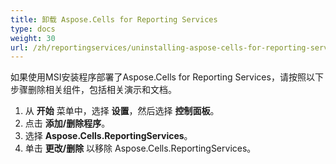 ```yaml
---
title: 卸载 Aspose.Cells for Reporting Services
type: docs
weight: 30
url: /zh/reportingservices/uninstalling-aspose-cells-for-reporting-services/
---
```


如果使用MSI安装程序部署了Aspose.Cells for Reporting Services，请按照以下步骤删除相关组件，包括相关演示和文档。 

1. 从 **开始** 菜单中，选择 **设置**，然后选择 **控制面板**。
1. 点击 **添加/删除程序**。
1. 选择 **Aspose.Cells.ReportingServices**。
1. 单击 **更改/删除** 以移除 Aspose.Cells.ReportingServices。
